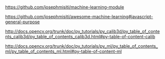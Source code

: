 https://github.com/josephmisiti/machine-learning-module

https://github.com/josephmisiti/awesome-machine-learning#javascript-general-purpose

http://docs.opencv.org/trunk/doc/py_tutorials/py_calib3d/py_table_of_contents_calib3d/py_table_of_contents_calib3d.html#py-table-of-content-calib

http://docs.opencv.org/trunk/doc/py_tutorials/py_ml/py_table_of_contents_ml/py_table_of_contents_ml.html#py-table-of-content-ml


